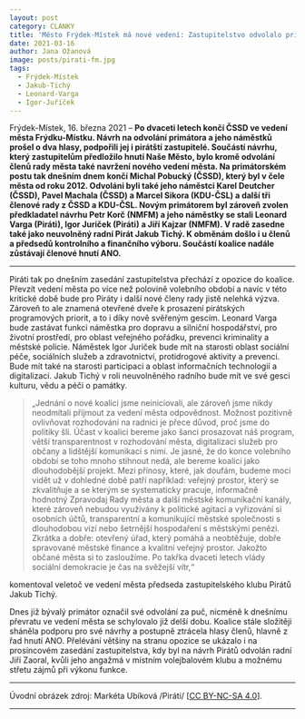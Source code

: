 ```yaml
---
layout: post
category: CLANKY
title: 'Město Frýdek-Místek má nové vedení: Zastupitelstvo odvolalo primátora a radní města, Piráti návrh podpořili a usednou v radě'
date: 2021-03-16
author: Jana Ožanová
image: posts/pirati-fm.jpg
tags:
  - Frýdek-Místek
  - Jakub-Tichý
  - Leonard-Varga
  - Igor-Juříček
---
```


Frýdek-Místek, 16. března 2021 – **Po dvaceti letech končí ČSSD ve vedení města Frýdku-Místku. Návrh na odvolání primátora a jeho náměstků prošel o dva hlasy, podpořili jej i pirátští zastupitelé. Součástí návrhu, který zastupitelům předložilo hnutí Naše Město, bylo kromě odvolání členů rady města také navržení nového vedení města. Na primátorském postu tak dnešním dnem končí Michal Pobucký (ČSSD), který byl v čele města od roku 2012. Odvoláni byli také jeho náměstci Karel Deutcher (ČSSD), Pavel Machala (ČSSD) a Marcel Sikora (KDU-ČSL) a další tři členové rady z ČSSD a KDU-ČSL.  Novým primátorem byl zároveň zvolen předkladatel návrhu Petr Korč (NMFM) a jeho náměstky se stali Leonard Varga (Piráti), Igor Juriček (Piráti) a Jiří Kajzar (NMFM). V radě zasedne také jako neuvolněný radní Pirát Jakub Tichý. K obměnám došlo i u členů a předsedů kontrolního a finančního výboru. Součástí koalice nadále zůstávají členové hnutí ANO.**

<hr />

Piráti tak po dnešním zasedání zastupitelstva přechází z opozice do koalice. Převzít vedení města po více než polovině volebního období a navíc v této kritické době bude pro Piráty i další nové členy rady jistě nelehká výzva. Zároveň to ale znamená otevřené dveře k prosazení pirátských programových priorit, a to i díky nově svěřeným gescím. Leonard Varga bude zastávat funkci náměstka pro dopravu a silniční hospodářství, pro životní prostředí, pro oblast veřejného pořádku, prevenci kriminality a městské policie. Náměstek Igor Juriček bude mít na starosti oblast sociální péče, sociálních služeb a zdravotnictví, protidrogové aktivity a prevenci. Bude mít také na starosti participaci a oblast informačních technologií a digitalizaci. Jakub Tichý v roli neuvolněného radního bude mít ve své gesci kulturu, vědu a péči o památky.

>„Jednání o nové koalici jsme neiniciovali, ale zároveň jsme nikdy neodmítali přijmout za vedení města odpovědnost. Možnost pozitivně ovlivňovat rozhodování na radnici je přece důvod, proč jsme do politiky šli. Účast v koalici bereme jako šanci prosazovat náš program, větší transparentnost v rozhodování města, digitalizaci služeb pro občany a lidštější komunikaci s nimi. Je jasné, že do konce volebního období se toho mnoho stihnout nedá, ale bereme koalici jako dlouhodobější projekt. Mezi přínosy, které, jak doufám, budeme moci vidět už v dohledné době patří například: veřejný prostor, který se zkvalitňuje a se kterým se systematicky pracuje, informačně hodnotný Zpravodaj Rady města a další městské komunikační kanály, které zároveň nebudou využívány k politické agitaci a vyřizování si osobních účtů, transparentní a komunikující městské společnosti s dlouhodobou vizí nebo šetrnější hospodaření s městskými penězi. Zkrátka a dobře: otevřený úřad, který pomáhá a neobtěžuje, dobře spravované městské finance a kvalitní veřejný prostor. Jakožto občané města si to zasloužíme. Po takřka dvaceti letech vlády sociální demokracie je čas na svěžejší vítr,“ 

komentoval veletoč ve vedení města předseda zastupitelského klubu Pirátů Jakub Tichý.

Dnes již bývalý primátor označil své odvolání za puč, nicméně k dnešnímu převratu ve vedení města se schylovalo již delší dobu. Koalice stále složitěji sháněla podporu pro své návrhy a postupně ztrácela hlasy členů, hlavně z řad hnutí ANO. Přelévání většiny na stranu opozice se ukázalo i na prosincovém zasedání zastupitelstva, kdy byl na návrh Pirátů odvolán radní Jiří Zaoral, kvůli jeho angažmá v místním volejbalovém klubu a možnému střetu zájmů při výkonu funkce.


---

Úvodní obrázek zdroj: Markéta Ubíková /Piráti/ \[[CC BY-NC-SA 4.0](https://creativecommons.org/licenses/by-nc-sa/4.0/deed.cs)\].

- - -
